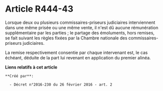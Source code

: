 # Article R444-43

Lorsque deux ou plusieurs commissaires-priseurs judiciaires interviennent dans une même prisée ou une même vente, il n'est dû
aucune rémunération supplémentaire par les parties ; le partage des émoluments, hors remises, se fait suivant les règles
fixées par la Chambre nationale des commissaires-priseurs judiciaires. 

La remise respectivement consentie par chaque intervenant est, le cas échéant, déduite de la part lui revenant en application
du premier alinéa.

**Liens relatifs à cet article**

	**Créé par**:

	  - Décret n°2016-230 du 26 février 2016 - art. 2
